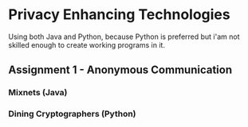 # Privacy Enhancing Technologies
Using both Java and Python, because Python is preferred but i'am not skilled enough to create working programs in it.

## Assignment 1 - Anonymous Communication

### Mixnets (Java)


### Dining Cryptographers (Python)
